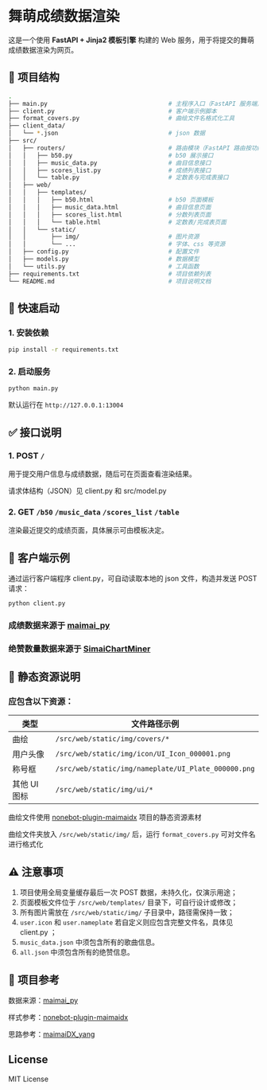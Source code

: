 # 舞萌成绩数据渲染

这是一个使用 **FastAPI + Jinja2 模板引擎** 构建的 Web 服务，用于将提交的舞萌成绩数据渲染为网页。

## 📁 项目结构

```bash
.
├── main.py                                  # 主程序入口（FastAPI 服务端）
├── client.py                                # 客户端示例脚本
├── format_covers.py                         # 曲绘文件名格式化工具
├── client_data/                     
│   └── *.json                               # json 数据
├── src/                             
│   ├── routers/                             # 路由模块（FastAPI 路由按功能拆分）
│   │   ├── b50.py                           # b50 展示接口
│   │   ├── music_data.py                    # 曲目信息接口
│   │   ├── scores_list.py                   # 成绩列表接口
│   │   └── table.py                         # 定数表与完成表接口
│   ├── web/                         
│   │   ├── templates/               
│   │   │   ├── b50.html                     # b50 页面模板
│   │   │   ├── music_data.html              # 曲目信息页面
│   │   │   ├── scores_list.html             # 分数列表页面
│   │   │   └── table.html                   # 定数表/完成表页面
│   │   └── static/                  
│   │       ├── img/                         # 图片资源
│   │       └── ...                          # 字体、css 等资源
│   ├── config.py                            # 配置文件
│   ├── models.py                            # 数据模型
│   └── utils.py                             # 工具函数
├── requirements.txt                         # 项目依赖列表
└── README.md                                # 项目说明文档
```

## 🚀 快速启动

### 1. 安装依赖

```bash
pip install -r requirements.txt
```

### 2. 启动服务

```bash
python main.py
```

默认运行在 `http://127.0.0.1:13004`

## ✅ 接口说明

### 1. POST `/`

用于提交用户信息与成绩数据，随后可在页面查看渲染结果。

请求体结构（JSON）见 client.py 和 src/model.py


### 2. GET `/b50` `/music_data` `/scores_list` `/table`

渲染最近提交的成绩页面，具体展示可由模板决定。

## 🧪 客户端示例

通过运行客户端程序 client.py，可自动读取本地的 json 文件，构造并发送 POST 请求：

```bash
python client.py
```

### 成绩数据来源于 [maimai_py](https://maimai.turou.fun/)

### 绝赞数量数据来源于 [SimaiChartMiner](https://github.com/Choimoe/SimaiChartMiner/)

## 🎨 静态资源说明

### 应包含以下资源：

| 类型         | 文件路径示例                                |
| ------------ | ------------------------------------------- |
| 曲绘         | `/src/web/static/img/covers/*`                      |
| 用户头像     | `/src/web/static/img/icon/UI_Icon_000001.png`       |
| 称号框       | `/src/web/static/img/nameplate/UI_Plate_000000.png` |
| 其他 UI 图标 | `/src/web/static/img/ui/*`                          |

曲绘文件使用 [nonebot-plugin-maimaidx](https://github.com/Yuri-YuzuChaN/nonebot-plugin-maimaidx) 项目的静态资源素材

曲绘文件夹放入 `/src/web/static/img/` 后，运行 `format_covers.py` 可对文件名进行格式化

## ⚠️ 注意事项

1. 项目使用全局变量缓存最后一次 POST 数据，未持久化，仅演示用途；
2. 页面模板文件位于 `/src/web/templates/` 目录下，可自行设计或修改；
3. 所有图片需放在 `/src/web/static/img/` 子目录中，路径需保持一致；
4. `user.icon` 和 `user.nameplate` 若自定义则应包含完整文件名，具体见 client.py ；
5. `music_data.json` 中须包含所有的歌曲信息。
6. `all.json` 中须包含所有的绝赞信息。

## 📄 项目参考

数据来源：[maimai_py](https://maimai.turou.fun/)

样式参考：[nonebot-plugin-maimaidx](https://github.com/Yuri-YuzuChaN/nonebot-plugin-maimaidx)

思路参考：[maimaiDX_yang](https://github.com/Dale2003/maimaiDX_yang)

## License

MIT License
